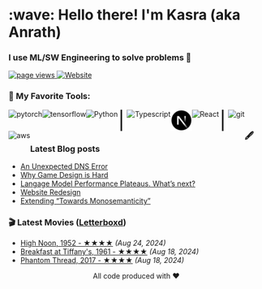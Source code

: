 <h1 align="left" id="macropower-title">:wave: Hello there! I'm Kasra (aka Anrath)</h1>
<h3 align="left">I use ML/SW Engineering to solve problems 🫠</h3>

<p align="left">
  <a href="https://github.com/anrath/anrath">
    <img src="https://komarev.com/ghpvc/?username=anrath" alt="page views" />
  </a>
  <a href="https://kasralekan.com">
    <img alt="Website" src="https://img.shields.io/website?url=https%3A%2F%2Fkasralekan.com">
  </a>
</p>

### 🔨 My Favorite Tools:

<a href="https://pytorch.org/" target="_blank"> <img align="left" src="https://raw.githubusercontent.com/anrath/README_icons/main/language_and_tools/square/pytorch/pytorch.svg" alt="pytorch" height="42px"/> </a>

<a href="https://www.tensorflow.org" target="_blank"> <img align="left" src="https://raw.githubusercontent.com/anrath/README_icons/main/language_and_tools/square/tensorflow/tensorflow.svg" alt="tensorflow" height="42px"/> </a>

<a href="https://www.python.org" target="_blank"><img align="left" alt="Python" height ="42px" src="https://raw.githubusercontent.com/anrath/README_icons/main/language_and_tools/square/python/python.svg"></a>

<!-- <a href="https://huggingface.co/" target="_blank"><img align="left" alt="Hugging Face" height ="42px" src="https://raw.githubusercontent.com/anrath/README_icons/main/language_and_tools/square/hugging-face/hugging_face.svg"></a> -->

<img align="left" src="https://raw.githubusercontent.com/anrath/README_icons/main/separator.svg" alt="separator" height="42px"/>

<a href="https://www.typescriptlang.org/" target="_blank"><img align="left" alt="Typescript" height ="42px" src="https://raw.githubusercontent.com/anrath/README_icons/main/language_and_tools/square/typescript/typescript.svg"></a>

<a href="https://nextjs.org/" target="_blank"><img align="left" alt="NextJS" height ="42px" src="https://raw.githubusercontent.com/anrath/README_icons/main/language_and_tools/square/next/nextjs_icon.svg"></a>

<a href="https://reactjs.org/" target="_blank"> <img align="left" alt="React" height ="42px" src="https://raw.githubusercontent.com/anrath/README_icons/main/language_and_tools/square/react/react.svg"></a>

<img align="left" src="https://raw.githubusercontent.com/anrath/README_icons/main/separator.svg" alt="separator" height="42px"/>

<a href="https://git-scm.com/" target="_blank"> <img src="https://raw.githubusercontent.com/anrath/README_icons/main/language_and_tools/square/git-scm/git-scm.svg" align="left" alt="git" height='42px'/> </a>

<a href="https://aws.amazon.com/" target="_blank"> <img src="https://raw.githubusercontent.com/anrath/README_icons/main/language_and_tools/square/aws/aws.svg" align="left" alt="aws" height='42px'/> </a>
<!-- <a href="https://developer.mozilla.org/en-US/docs/Web/CSS" target="_blank"> <img src="https://raw.githubusercontent.com/anrath/README_icons/main/language_and_tools/square/css/css.svg" align="left" alt="CSS" height='42px'/> </a>
<a href="https://developer.mozilla.org/en-US/docs/Web/HTML" target="_blank"> <img src="https://raw.githubusercontent.com/anrath/README_icons/main/language_and_tools/square/html/html.svg" align="left" alt="HTML" height='42px'/> </a>
<a href="https://www.figma.com/" target="_blank"> <img src="https://raw.githubusercontent.com/anrath/README_icons/main/language_and_tools/square/figma/figma.svg" alt="figma" height='42px'/> </a> -->
<br />

### 🖋️ Latest Blog posts

<!-- BLOG-POST-LIST:START -->

- [An Unexpected DNS Error](https://blog.kasralekan.com/ideas/optimizing-serverless/)
- [Why Game Design is Hard](https://blog.kasralekan.com/ideas/game-design/)
- [Langage Model Performance Plateaus. What’s next?](https://blog.kasralekan.com/ideas/lm-performance-plateau/)
- [Website Redesign](https://blog.kasralekan.com/ideas/website-revamp/)
- [Extending “Towards Monosemanticity”](https://blog.kasralekan.com/ideas/towards-monosemanticity/)
<!-- BLOG-POST-LIST:END -->

### 🎬 Latest Movies ([Letterboxd](https://letterboxd.com/anrath))

<!-- MOVIE-LIST:START -->

- [High Noon, 1952 - ★★★★](https://letterboxd.com/film/high-noon/) _(Aug 24, 2024)_
- [Breakfast at Tiffany&#39;s, 1961 - ★★★★](https://letterboxd.com/film/breakfast-at-tiffanys/) _(Aug 18, 2024)_
- [Phantom Thread, 2017 - ★★★★](https://letterboxd.com/film/phantom-thread/) _(Aug 18, 2024)_<!-- MOVIE-LIST:END -->

<div align="center">
All code produced with ❤️ 
</div>
